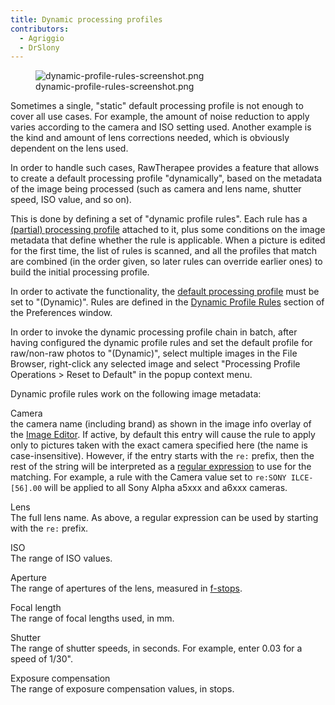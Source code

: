 ```yaml
---
title: Dynamic processing profiles
contributors:
  - Agriggio
  - DrSlony
---
```


<figure>
<img src="/images/dynamic-profile-rules-screenshot.png"
title="dynamic-profile-rules-screenshot.png" />
<figcaption>dynamic-profile-rules-screenshot.png</figcaption>
</figure>

Sometimes a single, "static" default processing profile is not enough to
cover all use cases. For example, the amount of noise reduction to apply
varies according to the camera and ISO setting used. Another example is
the kind and amount of lens corrections needed, which is obviously
dependent on the lens used.

In order to handle such cases, RawTherapee provides a feature that
allows to create a default processing profile "dynamically", based on
the metadata of the image being processed (such as camera and lens name,
shutter speed, ISO value, and so on).

This is done by defining a set of "dynamic profile rules". Each rule has
a [(partial) processing
profile](Creating_processing_profiles_for_general_use.md)
attached to it, plus some conditions on the image metadata that define
whether the rule is applicable. When a picture is edited for the first
time, the list of rules is scanned, and all the profiles that match are
combined (in the order given, so later rules can override earlier ones)
to build the initial processing profile.

In order to activate the functionality, the [default processing
profile](Preferences#Default_Processing_Profile.md) must be set
to "(Dynamic)". Rules are defined in the [Dynamic Profile
Rules](Preferences#Dynamic_Profile_Rules_Tab.md) section of the
Preferences window.

In order to invoke the dynamic processing profile chain in batch, after
having configured the dynamic profile rules and set the default profile
for raw/non-raw photos to "(Dynamic)", select multiple images in the
File Browser, right-click any selected image and select "Processing
Profile Operations \> Reset to Default" in the popup context menu.

Dynamic profile rules work on the following image metadata:

Camera  
the camera name (including brand) as shown in the image info overlay of
the [Image Editor](The_Image_Editor_Tab.md). If active, by
default this entry will cause the rule to apply only to pictures taken
with the exact camera specified here (the name is case-insensitive).
However, if the entry starts with the `re:` prefix, then the rest of the
string will be interpreted as a [regular
expression](https://en.wikipedia.org/wiki/Regular_expression) to use for
the matching. For example, a rule with the Camera value set to
`re:SONY ILCE-[56].00` will be applied to all Sony Alpha a5xxx and a6xxx
cameras.

<!-- -->

Lens  
The full lens name. As above, a regular expression can be used by
starting with the `re:` prefix.

<!-- -->

ISO  
The range of ISO values.

<!-- -->

Aperture  
The range of apertures of the lens, measured in
[f-stops](https://en.wikipedia.org/wiki/F-number).

<!-- -->

Focal length  
The range of focal lengths used, in mm.

<!-- -->

Shutter  
The range of shutter speeds, in seconds. For example, enter 0.03 for a
speed of 1/30".

<!-- -->

Exposure compensation  
The range of exposure compensation values, in stops.
